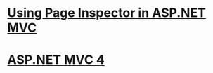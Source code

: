 # [Using Page Inspector in ASP.NET MVC](using-page-inspector-in-aspnet-mvc.md)
# [ASP.NET MVC 4](aspnet-mvc-4.md)
